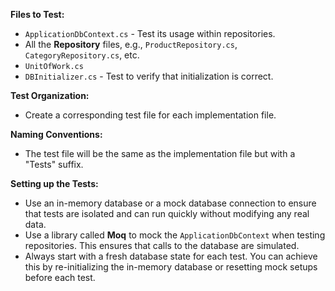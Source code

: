 **Files to Test:**

-   `ApplicationDbContext.cs` - Test its usage within repositories.
-   All the **Repository** files, e.g., `ProductRepository.cs`, `CategoryRepository.cs`, etc.
-   `UnitOfWork.cs`
-   `DBInitializer.cs` - Test to verify that initialization is correct.

**Test Organization:**

-   Create a corresponding test file for each implementation file.

**Naming Conventions:**

-   The test file will be the same as the implementation file but with a "Tests" suffix.

**Setting up the Tests:**

-   Use an in-memory database or a mock database connection to ensure that tests are isolated and can run quickly without modifying any real data.
-   Use a library called **Moq** to mock the `ApplicationDbContext` when testing repositories. This ensures that calls to the database are simulated.
-   Always start with a fresh database state for each test. You can achieve this by re-initializing the in-memory database or resetting mock setups before each test.	
